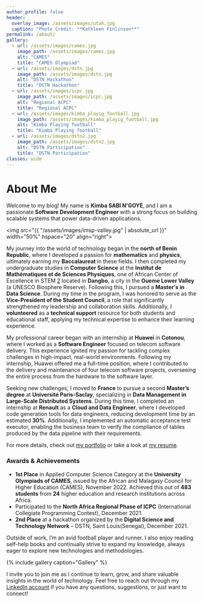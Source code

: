 ```yaml
---
author_profile: false
header:
  overlay_image: /assets/images/utah.jpg
  caption: "Photo Credit: **Kathleen Finlinson**"
permalink: /about/
gallery:
  - url: /assets/images/cames.jpg
    image_path: /assets/images/cames.jpg
    alt: "CAMES"
    title: "CAMES Olympiad"
  - url: /assets/images/dstn.jpg
    image_path: /assets/images/dstn.jpg
    alt: "DSTN Hackathon"
    title: "DSTN Hackathon"
  - url: /assets/images/icpc.jpg
    image_path: /assets/images/icpc.jpg
    alt: "Regional ACPC"
    title: "Regional ACPC"
  - url: /assets/images/kimba_playig_football.jpg
    image_path: /assets/images/kimba_playig_football.jpg
    alt: "Kimba Playing football"
    title: "Kimba Playing football"
  - url: /assets/images/dstn2.jpg
    image_path: /assets/images/dstn2.jpg
    alt: "DSTN Participation"
    title: "DSTN Participation"
classes: wide
---
```


# About Me

Welcome to my blog! My name is **Kimba SABI N'GOYE**, and I am a passionate **Software Development Engineer** with a strong focus on building scalable systems that power data-driven applications.

<img src="{{ "/assets/images/imsp-valley.jpg" | absolute_url }}" width="50%" hspace="20" align="right">

My journey into the world of technology began in the **north of Benin Republic**, where I developed a passion for **mathematics** and **physics**, ultimately earning my **Baccalaureat** in these fields. I then completed my undergraduate studies in **Computer Science** at the **Institut de Mathématiques et de Sciences Physiques**, one of African Center of Excellence in STEM [2] located in **Dangbo**, a city in the **Oueme Lower Valley** (a UNESCO Biosphere Reserve). Following this, I pursued a **Master's in Data Science**. During my time in the program, I was honored to serve as the **Vice-President of the Student Council**, a role that significantly strengthened my leadership and collaboration skills. Additionally, I **volunteered** as a **technical support** resource for both students and educational staff, applying my technical expertise to enhance their learning experience.

My professional career began with an internship at **Huawei** in **Cotonou**, where I worked as a **Software Engineer** focused on telecom software delivery. This experience ignited my passion for tackling complex challenges in high-impact, real-world environments. Following my internship, Huawei offered me a full-time position, where I contributed to the delivery and maintenance of four telecom software projects, overseeing the entire process from the hardware to the software layer.

Seeking new challenges, I moved to **France** to pursue a second **Master’s degree** at **Université Paris-Saclay**, specializing in **Data Management in Large-Scale Distributed Systems**. During this time, I completed an internship at **Renault** as a **Cloud and Data Engineer**, where I developed code generation tools for data engineers, reducing development time by an estimated **30%**. Additionally, I implemented an automatic acceptance test executor, enabling the business team to verify the compliance of tables produced by the data pipeline with their requirements.

For more details, check out [my portfolio](/portfolio/) or take a look at [my resume](/assets/docs/resume.pdf).

### Awards & Achievements
- **1st Place** in Applied Computer Science Category at the **University Olympiads of CAMES**, issued by the African and Malagasy Council for Higher Education (CAMES), November 2022. Achieved this out of **483 students** from **24** higher education and research institutions across Africa.
- Participated to the **North Africa Regional Phase of ICPC** (International Collegiate Programming Contest), December 2021.
- **2nd Place** at a hackathon organized by the **Digital Science and Technology Network** – DSTN, Saint Louis(Senegal), December 2021.

Outside of work, I’m an avid football player and runner. I also enjoy reading self-help books and continually strive to expand my knowledge, always eager to explore new technologies and methodologies.

{% include gallery caption="Gallery" %}


I invite you to join me as I continue to learn, grow, and share valuable insights in the world of technology. Feel free to reach out through my [LinkedIn account](https://www.linkedin.com/in/kimbasabingoye/) if you have any questions, suggestions, or just want to connect!


[1]: /assets/docs/resume.pdf
[2]: https://ace.aau.org/